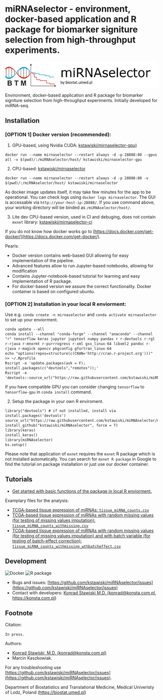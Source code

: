 # miRNAselector - environment, docker-based application and R package for biomarker signiture selection from high-throughput experiments.

![](https://github.com/kstawiski/miRNAselector/raw/master/vignettes/logo.png)

Environment, docker-based application and R package for biomarker signiture selection from high-throughput experiments. Initially developed for miRNA-seq.

## Installation

### [OPTION 1] Docker version (recommended):

1. GPU-based, using Nvidia CUDA: [kstawiski/mirnaselector-gpu)](https://hub.docker.com/r/kstawiski/mirnaselector-gpu)

```
docker run --name mirnaselector --restart always -d -p 28888:80 --gpus all -v $(pwd)/:/miRNAselector/host/ kstawiski/mirnaselector-gpu
```

2. CPU-based: [kstawiski/mirnaselector](https://hub.docker.com/r/kstawiski/mirnaselector)

```
docker run --name mirnaselector --restart always -d -p 28888:80 -v $(pwd)/:/miRNAselector/host/ kstawiski/mirnaselector
```

As docker image updates itself, it may take few minutes for the app to be operational. You can check logs using `docker logs mirnaselector`. The GUI is accessable via `http://your-host-ip:28888/`. If you use command above, your working directory will be binded as `/miRNAselector/host/`.

3. Lite dev CPU-based version, used in CI and debuging, does not contain `mxnet` library: [kstawiski/mirnaselector-ci](https://hub.docker.com/r/kstawiski/mirnaselector-ci)

If you do not know how docker works go to [https://docs.docker.com/get-docker/](https://docs.docker.com/get-docker/).

Pearls:

- Docker version contains web-based GUI allowing for easy implementation of the pipeline.
- Advanced features allow to run Jupyter-based notebooks, allowing for modification 
- Contains Jupyter-notebook-based tutorial for learning and easy implementation of R package.
- For docker-based version we assure the correct functionality. Docker container is based on configured ubuntu.

### [OPTION 2] Installation in your local R enviorment:

Use e.g. `conda create -n mirnaselector` and `conda activate mirnaselector` to set up your enviorment. 

```
conda update --all 
conda install --channel "conda-forge" --channel "anaconda" --channel "r" tensorflow keras jupyter jupytext numpy pandas r r-devtools r-rgl r-rjava r-mnormt r-purrrogress r-xml gxx_linux-64 libxml2 pandoc r-rjava r-magick opencv pkgconfig gfortran_linux-64
echo "options(repos=structure(c(CRAN='http://cran.r-project.org')))" >> ~/.Rprofile
Rscript -e 'update.packages(ask = F); install.packages(c("devtools","remotes"));'
Rscript -e 'devtools::source_url("https://raw.githubusercontent.com/kstawiski/miRNAselector/master/vignettes/setup.R")'
```

If you have compatible GPU you can consider changing `tensorflow` to `tensorflow-gpu` in `conda install` command.

2. Setup the package in your own R enviroment.

```
library("devtools") # if not installed, install via install.packages('devtools')
source_url("https://raw.githubusercontent.com/kstawiski/miRNAselector/master/vignettes/setup.R")
install_github("kstawiski/miRNAselector", force = T)
library(keras)
install_keras()
library(miRNAselector)
ks.setup()
```

Please note that application of `mxnet` requires the `mxnet` R package which is not installed automatically. You can search for `mxnet R package` in Google to find the tutorial on package installation or just use our docker container.

## Tutorials

- [Get started with basic functions of the package in local R enviorment.](articles/Tutorial.html)

Examplary files for the analysis:

- [TCGA-based tissue expression of miRNAs: `tissue_miRNA_counts.csv`](https://github.com/kstawiski/miRNAselector/blob/master/example/tissue_miRNA_counts.csv)
- [TCGA-based tissue expression of miRNAs with random missing values (for testing of missing values imputation): `tissue_miRNA_counts_withmissing.csv`](https://github.com/kstawiski/miRNAselector/blob/master/example/tissue_miRNA_counts_withmissing.csv)
- [TCGA-based tissue expression of miRNAs with random missing values (for testing of missing values imputation) and with batch variable (for testing of batch-effect correction): `tissue_miRNA_counts_withmissing_wthbatcheffect.csv`](https://github.com/kstawiski/miRNAselector/blob/master/example/tissue_miRNA_counts_withmissing_wthbatcheffect.csv)

## Development

![Docker](https://github.com/kstawiski/miRNAselector/workflows/Docker/badge.svg)     ![R package](https://github.com/kstawiski/miRNAselector/workflows/R%20package/badge.svg)

- Bugs and issues: [https://github.com/kstawiski/miRNAselector/issues](https://github.com/kstawiski/miRNAselector/issues)
- Contact with developers: [Konrad Stawiski M.D. (konrad@konsta.com.pl, https://konsta.com.pl)](https://konsta.com.pl)

## Footnote

Citation:

`In press.`

Authors:

- [Konrad Stawiski, M.D. (konrad@konsta.com.pl)](https://konsta.com.pl)
- Marcin Kaszkowiak.

For any troubleshooting use [https://github.com/kstawiski/miRNAselector/issues](https://github.com/kstawiski/miRNAselector/issues).

Department of Biostatistics and Translational Medicine, Medical Univeristy of Lodz, Poland (https://biostat.umed.pl) 
